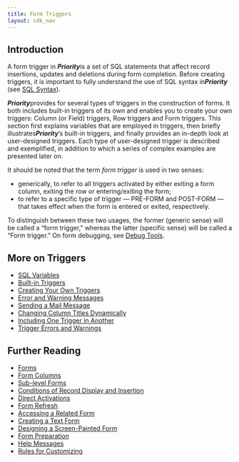 ```yaml
---
title: Form Triggers
layout: sdk_nav
---
```


## Introduction

A form trigger in ***Priority***is a set of SQL statements that affect
record insertions, updates and deletions during form completion. Before
creating triggers, it is important to fully understand the use of SQL
syntax in***Priority*** (see [SQL Syntax](SQL-Syntax )).

***Priority***provides for several types of triggers in the construction
of forms. It both includes built-in triggers of its own and enables you
to create your own triggers: Column (or Field) triggers, Row triggers
and Form triggers. This section first explains variables that are
employed in triggers, then briefly illustrates***Priority***’s built-in
triggers, and finally provides an in-depth look at user-designed
triggers. Each type of user-designed trigger is described and
exemplified, in addition to which a series of complex examples are
presented later on.

It should be noted that the term *form trigger* is used in two senses:

-   generically, to refer to all triggers activated by either exiting a
    form column, exiting the row or entering/exiting the form;
-   to refer to a specific type of trigger — PRE-FORM and POST-FORM —
    that takes effect when the form is entered or exited, respectively.

To distinguish between these two usages, the former (generic sense) will
be called a “form trigger,” whereas the latter (specific sense) will be
called a “Form trigger.” On form debugging, see [Debug
Tools](Debug-Tools ).

## More on Triggers

-   [SQL Variables](SQL-Variables )
-   [Built-in Triggers](Built-in-Triggers )
-   [Creating Your Own Triggers](Creating-Your-Own-Triggers )
-   [Error and Warning Messages](Error-and-Warning-Messages )
-   [Sending a Mail Message](Sending-a-Mail-Message )
-   [Changing Column Titles
    Dynamically](Changing-Column-Titles-Dynamically )
-   [Including One Trigger in
    Another](Including-One-Trigger-in-Another )
-   [Trigger Errors and
    Warnings](Trigger-Errors-and-Warnings )

## Further Reading

-   [Forms](Forms )
-   [Form Columns](Form-Columns )
-   [Sub-level Forms](Sub-level-Forms )
-   [Conditions of Record Display and
    Insertion](Conditions-of-Record-Display-and-Insertion )
-   [Direct Activations](Direct-Activations )
-   [Form Refresh](Form-Refresh )
-   [Accessing a Related Form](Accessing-a-Related-Form )
-   [Creating a Text Form](Creating-a-Text-Form )
-   [Designing a Screen-Painted
    Form](Designing-a-Screen-Painted-Form )
-   [Form Preparation](Form-Preparation )
-   [Help Messages](Help-Messages )
-   [Rules for Customizing](Rules-for-Customizing )
